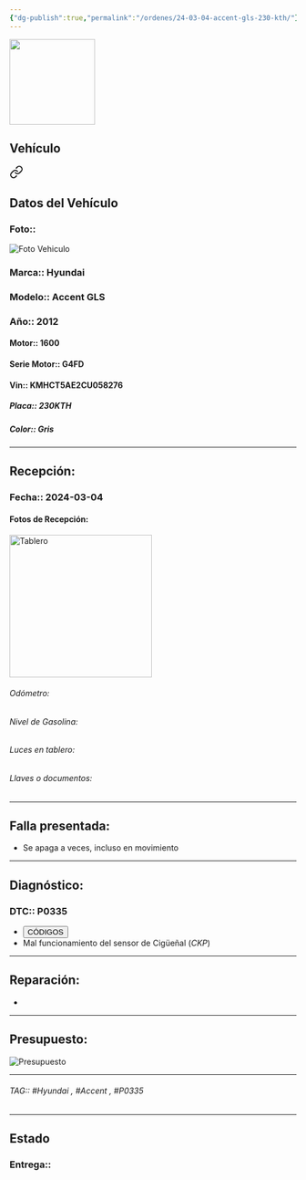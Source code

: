 ```yaml
---
{"dg-publish":true,"permalink":"/ordenes/24-03-04-accent-gls-230-kth/"}
---
```


<img src="https://lh3.googleusercontent.com/d/137fl3TIZ0-PU8b-Pt0bsjclwHub_u78G" width="150">

## Vehículo

<div class="transclusion internal-embed is-loaded"><a class="markdown-embed-link" href="/vehiculos/hyundai/accent-gls-230-kth/#datos-del-vehiculo" aria-label="Open link"><svg xmlns="http://www.w3.org/2000/svg" width="24" height="24" viewBox="0 0 24 24" fill="none" stroke="currentColor" stroke-width="2" stroke-linecap="round" stroke-linejoin="round" class="svg-icon lucide-link"><path d="M10 13a5 5 0 0 0 7.54.54l3-3a5 5 0 0 0-7.07-7.07l-1.72 1.71"></path><path d="M14 11a5 5 0 0 0-7.54-.54l-3 3a5 5 0 0 0 7.07 7.07l1.71-1.71"></path></svg></a><div class="markdown-embed">



## Datos del Vehículo 
### Foto:: 
<img src="https://lh3.googleusercontent.com/d/" Alt="Foto Vehiculo">

### Marca:: Hyundai
### Modelo:: Accent GLS 
### Año:: 2012
#### Motor:: 1600
#### Serie Motor:: G4FD
#### Vin:: KMHCT5AE2CU058276
##### Placa:: 230KTH
##### Color:: Gris
---


</div></div>


## Recepción:
### Fecha:: 2024-03-04
#### Fotos de Recepción: 
<img src="https://lh3.googleusercontent.com/d/" width="250" Alt="Tablero">

###### Odómetro: 
###### Nivel de Gasolina: 
###### Luces en tablero: 
###### Llaves o documentos: 

---

## Falla presentada:
- Se apaga a veces, incluso en movimiento 


---

## Diagnóstico:
### DTC:: P0335

- <a href="https://usait.x431.com/Home/Report/reportDetail/diagnose_record_id/20dfabbdgeKw8cnRTdnRTdIFnR/report_type/D/l/es/timezone/-6"><button class="btn success">CÓDIGOS</button></a>
- Mal funcionamiento del sensor de Cigüeñal (*CKP*)

---
## Reparación:
- 

---

## Presupuesto:

<img src="https://lh3.googleusercontent.com/d/" Alt="Presupuesto">

---

###### TAG:: #Hyundai , #Accent , #P0335 

---

## Estado

### Entrega:: 


